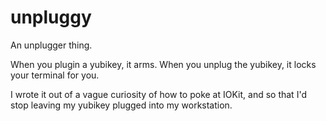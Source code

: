 unpluggy
========

An unplugger thing.

When you plugin a yubikey, it arms. When you unplug the yubikey, it locks your terminal for you.

I wrote it out of a vague curiosity of how to poke at IOKit, and so that I'd
stop leaving my yubikey plugged into my workstation.
